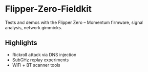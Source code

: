 # Flipper-Zero-Fieldkit
Tests and demos with the Flipper Zero – Momentum firmware, signal analysis, network gimmicks.

## Highlights

- Rickroll attack via DNS injection
- SubGHz replay experiments
- WiFi + BT scanner tools
